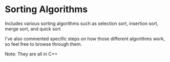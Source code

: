 # Sorting Algorithms
Includes various sorting algorithms such as selection sort, insertion sort, merge sort, and quick sort

I've also commented specific steps on how those different algorithms work, so feel free to browse through them.

Note: They are all in C++
